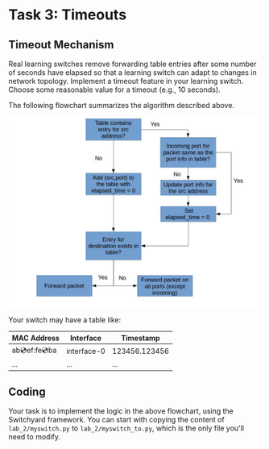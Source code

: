 # Task 3: Timeouts

## Timeout Mechanism

Real learning switches remove forwarding table entries after some number of seconds have elapsed so that a learning switch can adapt to changes in network topology. Implement a timeout feature in your learning switch. Choose some reasonable value for a timeout (e.g., 10 seconds).

The following flowchart summarizes the algorithm described above.

![flowchart](./assets/to_flow.jpg)

Your switch may have a table like:

| MAC Address       | Interface   | Timestamp     |
| ----------------- | ----------- | ------------- |
| ab:cd:ef:fe:cd:ba | interface-0 | 123456.123456 |
| ...               | ...         | ...           |

## Coding

Your task is to implement the logic in the above flowchart, using the Switchyard framework. You can start with copying the content of `lab_2/myswitch.py` to `lab_2/myswitch_to.py`, which is the only file you'll need to modify.
